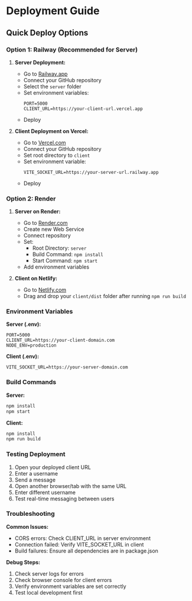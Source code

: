 # Deployment Guide

## Quick Deploy Options

### Option 1: Railway (Recommended for Server)

1. **Server Deployment:**
   - Go to [Railway.app](https://railway.app)
   - Connect your GitHub repository
   - Select the `server` folder
   - Set environment variables:
     ```
     PORT=5000
     CLIENT_URL=https://your-client-url.vercel.app
     ```
   - Deploy

2. **Client Deployment on Vercel:**
   - Go to [Vercel.com](https://vercel.com)
   - Connect your GitHub repository
   - Set root directory to `client`
   - Set environment variable:
     ```
     VITE_SOCKET_URL=https://your-server-url.railway.app
     ```
   - Deploy

### Option 2: Render

1. **Server on Render:**
   - Go to [Render.com](https://render.com)
   - Create new Web Service
   - Connect repository
   - Set:
     - Root Directory: `server`
     - Build Command: `npm install`
     - Start Command: `npm start`
   - Add environment variables

2. **Client on Netlify:**
   - Go to [Netlify.com](https://netlify.com)
   - Drag and drop your `client/dist` folder after running `npm run build`

### Environment Variables

**Server (.env):**
```
PORT=5000
CLIENT_URL=https://your-client-domain.com
NODE_ENV=production
```

**Client (.env):**
```
VITE_SOCKET_URL=https://your-server-domain.com
```

### Build Commands

**Server:**
```bash
npm install
npm start
```

**Client:**
```bash
npm install
npm run build
```

### Testing Deployment

1. Open your deployed client URL
2. Enter a username
3. Send a message
4. Open another browser/tab with the same URL
5. Enter different username
6. Test real-time messaging between users

### Troubleshooting

**Common Issues:**
- CORS errors: Check CLIENT_URL in server environment
- Connection failed: Verify VITE_SOCKET_URL in client
- Build failures: Ensure all dependencies are in package.json

**Debug Steps:**
1. Check server logs for errors
2. Check browser console for client errors
3. Verify environment variables are set correctly
4. Test local development first